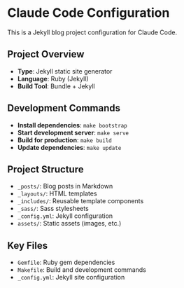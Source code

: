 # Claude Code Configuration

This is a Jekyll blog project configuration for Claude Code.

## Project Overview
- **Type**: Jekyll static site generator
- **Language**: Ruby (Jekyll)
- **Build Tool**: Bundle + Jekyll

## Development Commands
- **Install dependencies**: `make bootstrap`
- **Start development server**: `make serve`
- **Build for production**: `make build`
- **Update dependencies**: `make update`

## Project Structure
- `_posts/`: Blog posts in Markdown
- `_layouts/`: HTML templates
- `_includes/`: Reusable template components
- `_sass/`: Sass stylesheets
- `_config.yml`: Jekyll configuration
- `assets/`: Static assets (images, etc.)

## Key Files
- `Gemfile`: Ruby gem dependencies
- `Makefile`: Build and development commands
- `_config.yml`: Jekyll site configuration